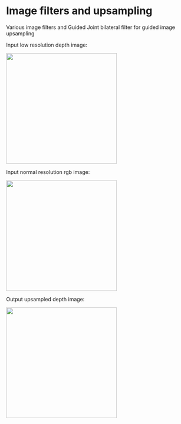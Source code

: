 # Image filters and upsampling
 Various image filters and Guided Joint bilateral filter for guided image upsampling
 
 Input low resolution depth image:
 
 <img src="https://github.com/nyakasko/Image-filters-and-upsampling/blob/main/data/lowres_depth.PNG" width="300" height="300">
 
 Input normal resolution rgb image:
 
  <img src="https://github.com/nyakasko/Image-filters-and-upsampling/blob/main/data/view5.PNG" width="300" height="300">

Output upsampled depth image:

  <img src="https://github.com/nyakasko/Image-filters-and-upsampling/blob/main/data/upsampled_depth.PNG" width="300" height="300">
